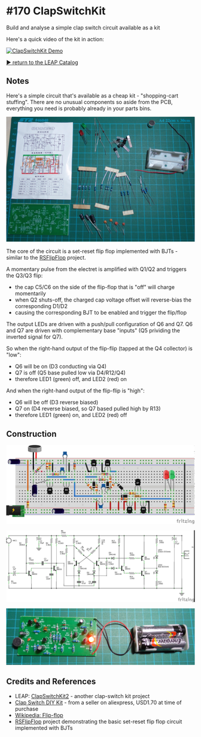 # #170 ClapSwitchKit

Build and analyse a simple clap switch circuit available as a kit

Here's a quick video of the kit in action:

[![ClapSwitchKit Demo](http://img.youtube.com/vi/sou727DP5S4/0.jpg)](http://www.youtube.com/watch?v=sou727DP5S4)


[:arrow_forward: return to the LEAP Catalog](https://leap.tardate.com)

## Notes

Here's a simple circuit that's available as a cheap kit - "shopping-cart stuffing".
There are no unusual components so aside from the PCB, everything you need is probably already in your parts bins.

![Parts](./assets/ClapSwitchKit_parts.jpg?raw=true)

The core of the circuit is a set-reset flip flop implemented with BJTs - similar to the [RSFlipFlop](../RSFlipFlop) project.

A momentary pulse from the electret is amplified with Q1/Q2 and triggers the Q3/Q3 flip:
* the cap C5/C6 on the side of the flip-flop that is "off" will charge momentarily
* when Q2 shuts-off, the charged cap voltage offset will reverse-bias the corresponding D1/D2
* causing the corresponding BJT to be enabled and trigger the flip/flop

The output LEDs are driven with a push/pull configuration of Q6 and Q7.
Q6 and Q7 are driven with complementary base "inputs" (Q5 prividing the inverted signal for Q7).

So when the right-hand output of the flip-flip (tapped at the Q4 collector) is "low":
* Q6 will be on (D3 conducting via Q4)
* Q7 is off (Q5 base pulled low via D4/R12/Q4)
* therefore LED1 (green) off, and LED2 (red) on

And when the right-hand output of the flip-flip is "high":
* Q6 will be off (D3 reverse biased)
* Q7 on (D4 reverse biased, so Q7 based pulled high by R13)
* therefore LED1 (green) on, and LED2 (red) off

## Construction

![Breadboard](./assets/ClapSwitchKit_bb.jpg?raw=true)

![The Schematic](./assets/ClapSwitchKit_schematic.jpg?raw=true)

![The Build](./assets/ClapSwitchKit_build.jpg?raw=true)

## Credits and References
* LEAP: [ClapSwitchKit2](../ClapSwitchKit2) - another clap-switch kit project
* [Clap Switch DIY Kit](http://www.aliexpress.com/item/Brand-New-Clap-Switch-Suite-Electronic-Production-DIY-Kits-Red-Green-LED-Display-Circuit/32416781115.html) - from a seller on aliexpress, USD1.70 at time of purchase
* [Wikipedia: Flip-flop](http://en.wikipedia.org/wiki/Flip-flop_%28electronics%29)
* [RSFlipFlop](../RSFlipFlop) project demonstrating the basic set-reset flip flop circuit implemented with BJTs
